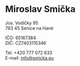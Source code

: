 # Miroslav Smička

Jos. Vodičky 95 \
783 45 Senice na Hané

IČO: 65167384 \
DIČ: CZ7403115346

Tel: +420 777 072 633 \
E-mail: info@smicka.eu